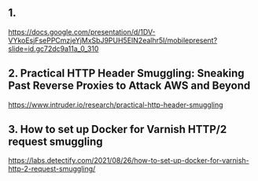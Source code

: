 ## 1.
https://docs.google.com/presentation/d/1DV-VYkoEsjFsePPCmzjeYjMxSbJ9PUH5EIN2ealhr5I/mobilepresent?slide=id.gc72dc9a11a_0_310

## 2. Practical HTTP Header Smuggling: Sneaking Past Reverse Proxies to Attack AWS and Beyond
https://www.intruder.io/research/practical-http-header-smuggling

## 3. How to set up Docker for Varnish HTTP/2 request smuggling
https://labs.detectify.com/2021/08/26/how-to-set-up-docker-for-varnish-http-2-request-smuggling/






